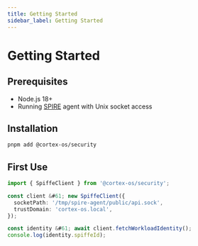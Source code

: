 ```yaml
---
title: Getting Started
sidebar_label: Getting Started
---
```


# Getting Started

## Prerequisites

- Node.js 18+
- Running [SPIRE](https://spiffe.io/spire/) agent with Unix socket access

## Installation

```bash
pnpm add @cortex-os/security
```

## First Use

```typescript
import { SpiffeClient } from '@cortex-os/security';

const client &#61; new SpiffeClient({
  socketPath: '/tmp/spire-agent/public/api.sock',
  trustDomain: 'cortex-os.local',
});

const identity &#61; await client.fetchWorkloadIdentity();
console.log(identity.spiffeId);
```
